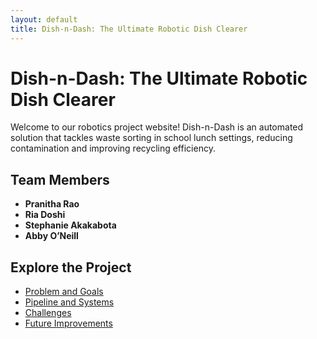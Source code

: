 ```yaml
---
layout: default
title: Dish-n-Dash: The Ultimate Robotic Dish Clearer
---
```


# Dish-n-Dash: The Ultimate Robotic Dish Clearer

Welcome to our robotics project website! Dish-n-Dash is an automated solution that tackles waste sorting in school lunch settings, reducing contamination and improving recycling efficiency.

## Team Members
- **Pranitha Rao**
- **Ria Doshi**
- **Stephanie Akakabota**
- **Abby O’Neill**

## Explore the Project
- [Problem and Goals](problem.md)
- [Pipeline and Systems](pipeline.md)
- [Challenges](challenges.md)
- [Future Improvements](improvements.md)

